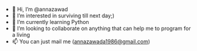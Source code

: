 - 👋 Hi, I’m @annazawad
- 👀 I’m interested in surviving till next day;)
- 🌱 I’m currently learning Python
- 💞️ I’m looking to collaborate on anything that can help me to program for a living 
- 📫 You can just mail me (annazawada1986@gmail.com)

<!---
annazawad/annazawad is a ✨ special ✨ repository because its `README.md` (this file) appears on your GitHub profile.
You can click the Preview link to take a look at your changes.
--->
